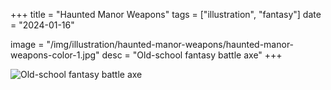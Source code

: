 +++
title = "Haunted Manor Weapons"
tags = ["illustration", "fantasy"]
date = "2024-01-16"

image = "/img/illustration/haunted-manor-weapons/haunted-manor-weapons-color-1.jpg"
desc = "Old-school fantasy battle axe"
+++

![Old-school fantasy battle axe](/img/illustration/haunted-manor-weapons/haunted-manor-weapons-color-1.jpg "Old-school fantasy battle axe")



